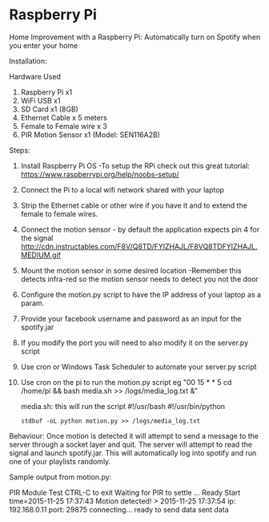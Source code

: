 # Raspberry Pi
Home Improvement with a Raspberry Pi: Automatically turn on Spotify when you enter your home

Installation:

Hardware Used
1. Raspberry Pi x1
2. WiFi USB x1
3. SD Card x1 (8GB)
4. Ethernet Cable x 5 meters
5. Female to Female wire x 3
6. PIR Motion Sensor x1 (Model: SEN116A2B)

Steps:

1. Install Raspberry Pi OS
	-To setup the RPi check out this great tutorial: https://www.raspberrypi.org/help/noobs-setup/
2. Connect the Pi to a local wifi network shared with your laptop
3. Strip the Ethernet cable or other wire if you have it and to extend the female to female wires.
4. Connect the motion sensor - by default the application expects pin 4 for the signal
	http://cdn.instructables.com/F8V/Q8TD/FYIZHAJL/F8VQ8TDFYIZHAJL.MEDIUM.gif
5. Mount the motion sensor in some desired location
	-Remember this detects infra-red so the motion sensor needs to detect you not the door  
6. Configure the motion.py script to have the IP address of your laptop as a param. 
7. Provide your facebook username and password as an input for the spotify.jar
8. If you modify the port you will need to also modify it on the server.py script
9. Use cron or Windows Task Scheduler to automate your server.py script
10. Use cron on the pi to run the motion.py script
	eg "00 15 * * 5 cd /home/pi && bash media.sh >> /logs/media_log.txt &"

	media.sh: this will run the script
		#!/usr/bash
		#!/usr/bin/python

		stdbuf -oL python motion.py >> /logs/media_log.txt

Behaviour:
Once motion is detected it will attempt to send a message to the server through a socket layer and quit.
The server will attempt to read the signal and launch spotify.jar. This will automatically log into spotify
and run one of your playlists randomly.


Sample output from motion.py:

PIR Module Test CTRL-C to exit
Waiting for PIR to settle ...
 Ready
 Start time=2015-11-25 17:37:43
 Motion detected! > 2015-11-25 17:37:54
 ip: 192.168.0.11
 port: 29875
 connecting...
 ready to send data
 sent data

